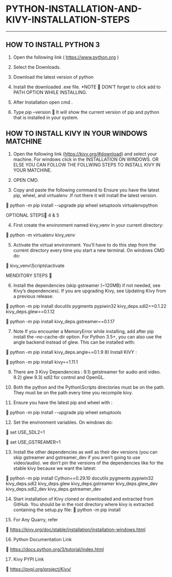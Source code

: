 # PYTHON-INSTALLATION-AND-KIVY-INSTALLATION-STEPS
-------------------------------------------------
HOW TO INSTALL PYTHON 3
-----------------------

1)	Open the following link ( https://www.python.org ) 

2)	 Select the Downloads. 

3)	Download the latest version of python 

4)	Install the downloaded .exe file. *NOTE  DON’T forget to click add to PATH OPTION WHILE INSTALLING.

5)	After Installation open cmd .

6)	Type pip –version  It will show the current version of pip and python that is installed in your system.

HOW TO INSTALL KIVY IN YOUR WINDOWS MATCHINE
--------------------------------------------

1)	Open the following link (https://kivy.org/#download) and select your machine. For windows click in the INSTALLATION ON WINDOWS. OR ELSE YOU CAN FOLLOW THE FOLLWING STEPS TO INSTALL KIVY IN YOUR MATCHINE.

2)	OPEN CMD.

3)	Copy and paste the following command to Ensure you have the latest pip, wheel, and virtualenv .If not there it will install the latest version.

   python -m pip install --upgrade pip wheel setuptools virtualenvpython

OPTIONAL STEPS 4 & 5

4)	First create the environment named kivy_venv in your current directory:

 python -m virtualenv kivy_venv

5)	Activate the virtual environment. You’ll have to do this step from the current directory every time you start a new terminal. On windows CMD do:

 kivy_venv\Scripts\activate

MENDITORY STEPS 

6)	Install the dependencies (skip gstreamer (~120MB) if not needed, see Kivy’s dependencies). If you are upgrading Kivy, see Updating Kivy from a previous release:

 python -m pip install docutils pygments pypiwin32 kivy_deps.sdl2==0.1.22 kivy_deps.glew==0.1.12

 python -m pip install kivy_deps.gstreamer==0.1.17

7)	Note
If you encounter a MemoryError while installing, add after pip install the –no-cache-dir option.
For Python 3.5+, you can also use the angle backend instead of glew. This can be installed with:
 
 	python -m pip install kivy_deps.angle==0.1.9
8)	Install KIVY : 

  python -m pip install kivy==1.11.1

9)	There are 3  Kivy Dependencies :
 9.1) getstreamer  for audio and video.
 9.2) glew 
 9.3) sdl2 for control and OpenGL.

10)	Both the python and the Python\Scripts directories must be on the path. They must be on the path every time you recompile kivy.

11)	Ensure you have the latest pip and wheel with :

 python -m pip install --upgrade pip wheel setuptools

12)	Set the environment variables. On windows do:

  set USE_SDL2=1

 set USE_GSTREAMER=1

13)	Install the other dependencies as well as their dev versions (you can skip gstreamer and gstreamer_dev if you aren’t going to use video/audio). we don’t pin the versions of the dependencies like for the stable kivy because we want the latest:

 python -m pip install Cython==0.29.10 docutils pygments pypiwin32 kivy_deps.sdl2 kivy_deps.glew kivy_deps.gstreamer kivy_deps.glew_dev kivy_deps.sdl2_dev kivy_deps.gstreamer_dev

14)	Start installation of Kivy cloned or downloaded and extracted from GitHub. You should be in the root directory where kivy is extracted containing the setup.py file:
 python -m pip install

15)	For Any Quarry, refer 

 https://kivy.org/doc/stable/installation/installation-windows.html

16)	Python Documentation Link 

 https://docs.python.org/3/tutorial/index.html

17)	Kivy PYPI Link 

 https://pypi.org/project/Kivy/
